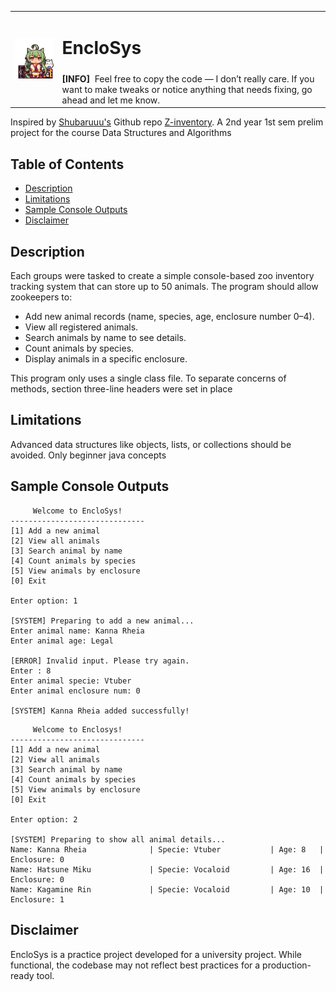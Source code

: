 <table>
  <tr>
    <td rowspan="2"><img src="azur-lane-akashi.gif" width="180"></img></td>
    <td colspan="5"><h1> EncloSys </h1></td>
  </tr>
  <tr>
    <td colspan="5">
      <b>[INFO]</b>
      &nbspFeel free to copy the code — I don’t really care. If you want to make tweaks or notice anything that needs fixing, go ahead and let me know.
    </td>
  </tr>
</table>

Inspired by [Shubaruuu's](https://github.com/SHUBARUUU) Github repo [Z-inventory](https://github.com/SHUBARUUU/Z-Inventory). A 2nd year 1st sem prelim project for
the course Data Structures and Algorithms

## Table of Contents
- [Description](#description)
- [Limitations](#limitations)
- [Sample Console Outputs](#sample-console-outputs)
- [Disclaimer](#disclaimer)
  
## Description
Each groups were tasked to create a simple console-based zoo inventory tracking system that can store up to 50 animals.
The program should allow zookeepers to:

- Add new animal records (name, species, age, enclosure number 0–4).
- View all registered animals. 
- Search animals by name to see details. 
- Count animals by species. 
- Display animals in a specific enclosure.

This program only uses a single class file. To separate concerns of methods, section three-line headers
were set in place

## Limitations
Advanced data structures like objects, lists, or collections
should be avoided. Only beginner java concepts

## Sample Console Outputs

```
     Welcome to EncloSys!
------------------------------
[1] Add a new animal
[2] View all animals
[3] Search animal by name
[4] Count animals by species
[5] View animals by enclosure
[0] Exit

Enter option: 1

[SYSTEM] Preparing to add a new animal... 
Enter animal name: Kanna Rheia
Enter animal age: Legal

[ERROR] Invalid input. Please try again.
Enter : 8
Enter animal specie: Vtuber
Enter animal enclosure num: 0

[SYSTEM] Kanna Rheia added successfully!

```

```
     Welcome to Enclosys!
------------------------------
[1] Add a new animal
[2] View all animals
[3] Search animal by name
[4] Count animals by species
[5] View animals by enclosure
[0] Exit

Enter option: 2

[SYSTEM] Preparing to show all animal details... 
Name: Kanna Rheia              | Specie: Vtuber           | Age: 8   | Enclosure: 0
Name: Hatsune Miku             | Specie: Vocaloid         | Age: 16  | Enclosure: 0
Name: Kagamine Rin             | Specie: Vocaloid         | Age: 10  | Enclosure: 1
```
## Disclaimer
EncloSys is a practice project developed for a university project.
While functional, the codebase may not reflect best practices for a production-ready tool.
